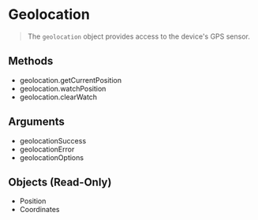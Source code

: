 Geolocation
===========

> The `geolocation` object provides access to the device's GPS sensor.

Methods
-------

- geolocation.getCurrentPosition
- geolocation.watchPosition
- geolocation.clearWatch


Arguments
---------

- geolocationSuccess
- geolocationError
- geolocationOptions

Objects (Read-Only)
-------------------

- Position
- Coordinates
